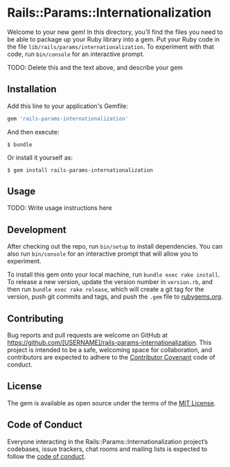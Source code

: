 # Rails::Params::Internationalization

Welcome to your new gem! In this directory, you'll find the files you need to be able to package up your Ruby library into a gem. Put your Ruby code in the file `lib/rails/params/internationalization`. To experiment with that code, run `bin/console` for an interactive prompt.

TODO: Delete this and the text above, and describe your gem

## Installation

Add this line to your application's Gemfile:

```ruby
gem 'rails-params-internationalization'
```

And then execute:

    $ bundle

Or install it yourself as:

    $ gem install rails-params-internationalization

## Usage

TODO: Write usage instructions here

## Development

After checking out the repo, run `bin/setup` to install dependencies. You can also run `bin/console` for an interactive prompt that will allow you to experiment.

To install this gem onto your local machine, run `bundle exec rake install`. To release a new version, update the version number in `version.rb`, and then run `bundle exec rake release`, which will create a git tag for the version, push git commits and tags, and push the `.gem` file to [rubygems.org](https://rubygems.org).

## Contributing

Bug reports and pull requests are welcome on GitHub at https://github.com/[USERNAME]/rails-params-internationalization. This project is intended to be a safe, welcoming space for collaboration, and contributors are expected to adhere to the [Contributor Covenant](http://contributor-covenant.org) code of conduct.

## License

The gem is available as open source under the terms of the [MIT License](https://opensource.org/licenses/MIT).

## Code of Conduct

Everyone interacting in the Rails::Params::Internationalization project’s codebases, issue trackers, chat rooms and mailing lists is expected to follow the [code of conduct](https://github.com/[USERNAME]/rails-params-internationalization/blob/master/CODE_OF_CONDUCT.md).
